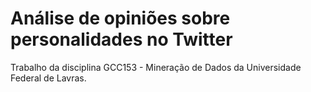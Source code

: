 # Análise de opiniões sobre personalidades no Twitter

Trabalho da disciplina GCC153 - Mineração de Dados da Universidade Federal de Lavras.
